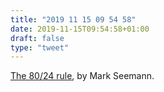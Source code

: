 ```yaml
---
title: "2019 11 15 09 54 58"
date: 2019-11-15T09:54:58+01:00
draft: false
type: "tweet"
---
```

[The 80/24 rule](https://blog.ploeh.dk/2019/11/04/the-80-24-rule/), by Mark Seemann.
